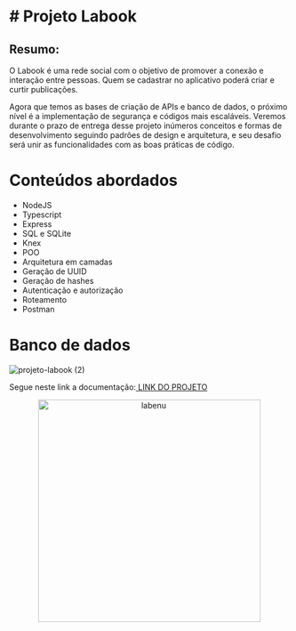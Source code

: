   <h1> # Projeto Labook</h1>
  <h2>Resumo:</h2>
 
  O Labook é uma rede social com o objetivo de promover a conexão e interação entre pessoas. Quem se cadastrar no aplicativo poderá criar e curtir publicações.

  Agora que temos as bases de criação de APIs e banco de dados, o próximo nível é a implementação de segurança e códigos mais escaláveis. Veremos durante o prazo de     entrega desse projeto inúmeros conceitos e formas de desenvolvimento seguindo padrões de design e arquitetura, e seu desafio será unir as funcionalidades com as boas   práticas de código.
  
  # Conteúdos abordados
- NodeJS
- Typescript
- Express
- SQL e SQLite
- Knex
- POO
- Arquitetura em camadas
- Geração de UUID
- Geração de hashes
- Autenticação e autorização
- Roteamento
- Postman
</p>

# Banco de dados
![projeto-labook (2)](https://user-images.githubusercontent.com/29845719/216036534-2b3dfb48-7782-411a-bffd-36245b78594e.png)


Segue neste link a documentação:<a href="https://documenter.getpostman.com/view/24461101/2s93CPqXtt"> LINK DO PROJETO </a>
<p align="center">
  <img src="https://uploads-ssl.webflow.com/5e790d30d198385b09366d8f/620fdad771beb335ce5e4aab_Logo%20completo.svg" width="400" alt="labenu">
</p>


